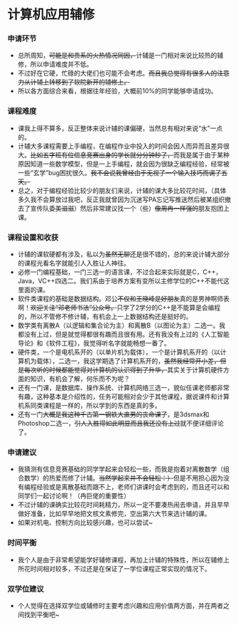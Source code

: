 计算机应用辅修
=======
### 申请环节
* 总所周知，<del>可能是和贵系的火热情况同因，</del>计辅是一门相对来说比较热的辅修，所以申请难度并不低。
* 不过好在它硬，忙碌的大佬们也可能不会考虑。<del>而且我总觉得有很多人的注意力从计辅上转移到了软院新开的辅修上。</del>
* 所以各方面综合来看，根据往年经验，大概前10%的同学能够申请成功。


### 课程难度
* 课我上得不算多，反正整体来说计辅的课偏硬，当然总有相对来说“水”一点的。
* 计辅大多课程需要上手编程，在编程作业中投入的时间会因人而异而且差异很大。<del>比如五字班有位信息竞赛出身的学长就分分钟秒了，</del>而我是属于由于某种原因知道一些数学模型，但是一上手编程，就会因为很缺乏编程经验，经常被一些“玄学”bug困扰很久。<del>我不会说我曾经由于无视了一个输入技巧而调了五天。</del>
* 总之，对于编程经验比较少的朋友们来说，计辅的课大多比较花时间，（具体多久我不会算放过我吧，反正我就曾因为沉迷写PA忘记写推送然后被某组织撤去了宣传队委<del>美滋滋</del>）然后非常建议找一个（些）<del>像周冉一样强的</del>朋友抱团上课。


### 课程设置和收获
* 计辅的课软硬都有涉及，私以为<del>虽然无聊</del>还是很不错的，总的来说计辅大部分的课程光看名字就能引人入胜让人神往。
* 必修一门编程基础，一门三选一的语言课，不过合起来实际就是C，C++，Java，VC++四选二。我们系由于培养方案有变所以主修学位的C++不能代这里面的课。
* 软件类课程的基础是数据结构。邓公<del>不仅和王晓峰是好朋友</del>真的是男神啊师表啊！<del>欢迎关注“邓老师书法”公众号。</del>只学了2学分的C++是不能算是会编程的，所以不管修不修计辅，有机会上一上数据结构还是挺好的。
* 数学类有离散A（以逻辑和集合论为主）和离散B（以图论为主）二选一。我都没有上过，但是就觉得都很有趣而且很有用。还有我没有上过的《人工智能导论》和《软件工程》，我觉得听名字就能畅想一番了。
* 硬件类，一个是电机系开的（以单片机为载体），一个是计算机系开的（以计算机为载体），二选一，我这学期选了计算机系开的，<del>虽然我经常开小差，但是每次听的时候都能觉得对计算机的认识得到了升华，</del>其实关于计算机硬件方面的知识，有机会了解，何乐而不为呢？
* 还有一门课，是数据库、操作系统、计算机网络三选一，貌似任课老师都非常有趣，这种基本是介绍性的，任务可能相对会少于其他课程，据说课件和计算机系同类课程是一样的，所以学到的东西是真的多。
* 还有一门<del>大概是我这种千古第一钢铁大直男的丧命课了</del>，是3dsmax和Photoshop二选一，<del>引人入胜得如此明显而且我还没有上过</del>就不便详细评论了。


### 申请建议
* 我猜测有信息竞赛基础的同学学起来会轻松一些，而我是抱着对离散数学（组合数学）的热爱而修了计辅。<del>当然学起来并不会轻松：）</del>但是不用担心因为没有编程经验或是离散基础而跟不上，老师们讲课时会考虑到的，而且还可以和同学们一起讨论啊！（冉巨佬的重要性）
* 不过计辅的课确实比较花时间耗精力，所以一定不要凑热闹去申请，并且早早做好准备，比如早早地把文核文素修完，空出第六大节来选计辅的课。
* 如果对机电、控制方向比较感兴趣，也可以尝试~



### 时间平衡
* 我个人是由于非常希望能学好辅修课程，再加上计辅的特殊性，所以在辅修上所花时间相对较多，不过还是在保证了一学位课程正常实现的情况下。



### 双学位建议
* 个人觉得在选择双学位或辅修时主要考虑兴趣和应用价值两方面，并在两者之间找到平衡吧~


